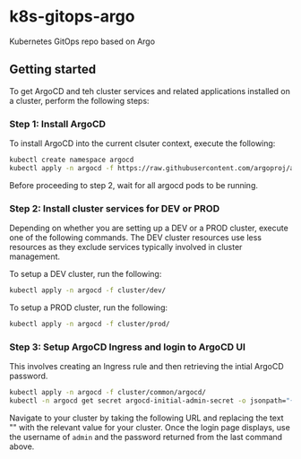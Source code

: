 # k8s-gitops-argo

Kubernetes GitOps repo based on Argo

## Getting started

To get ArgoCD and teh cluster services and related applications installed on a cluster, perform the following steps:

### Step 1: Install ArgoCD

To install ArgoCD into the current clsuter context, execute the following:

```bash
kubectl create namespace argocd
kubectl apply -n argocd -f https://raw.githubusercontent.com/argoproj/argo-cd/stable/manifests/install.yaml
```

Before proceeding to step 2, wait for all argocd pods to be running. 

### Step 2: Install cluster services for DEV or PROD

Depending on whether you are setting up a DEV or a PROD cluster, execute one of the following commands. The DEV cluster resources use less resources as they exclude services typically involved in cluster management.

To setup a DEV cluster, run the following:

```bash
kubectl apply -n argocd -f cluster/dev/
```

To setup a PROD cluster, run the following:

```bash
kubectl apply -n argocd -f cluster/prod/
```

### Step 3: Setup ArgoCD Ingress and login to ArgoCD UI

This involves creating an Ingress rule and then retrieving the intial ArgoCD password.

```bash
kubectl apply -n argocd -f cluster/common/argocd/
kubectl -n argocd get secret argocd-initial-admin-secret -o jsonpath="{.data.password}" | base64 -d
```

Navigate to your cluster by taking the following URL and replacing the text "<cluster-ip-or-fqdn>" with the relevant value for your cluster. Once the login page displays, use the username of `admin` and the password returned from the last command above.